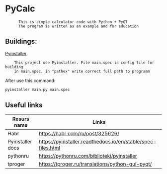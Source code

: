 # PyCalc



          This is simple calculator code with Python + PyQT
          The program is written as an example and for education

## Buildings: 
[Pyinstaller](https://pypi.org/project/pyinstaller/)
        
        This project use Pyinstaller. File main.spec is config file for building
        In main.spec, in "pathex" write correct full path to programm
        
        
After use this command:        
```sh        
pyinstaller main.py main.spec
```        
        
## Useful links
| Resurs name | Links |
| ------ | ------ |
|Habr|https://habr.com/ru/post/325626/
|Pyinstaller docs|https://pyinstaller.readthedocs.io/en/stable/spec-files.html
|pythonru|https://pythonru.com/biblioteki/pyinstaller
|tproger|https://tproger.ru/translations/python-gui-pyqt/
